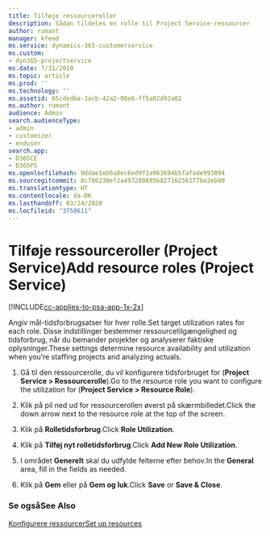 ```yaml
---
title: Tilføje ressourceroller
description: Sådan tildeles en rolle til Project Service-ressourcer
author: rumant
manager: kfend
ms.service: dynamics-365-customerservice
ms.custom:
- dyn365-projectservice
ms.date: 7/31/2018
ms.topic: article
ms.prod: ''
ms.technology: ''
ms.assetid: 65cdedba-3acb-42a2-98e6-ff5a02d92a02
ms.author: rumant
audience: Admin
search.audienceType:
- admin
- customizer
- enduser
search.app:
- D365CE
- D365PS
ms.openlocfilehash: 9ddae1eb6a8ec6ed9f2a9b3694b5fafade993094
ms.sourcegitcommit: 8c786230ef2a497280885b827162561776e2eb00
ms.translationtype: HT
ms.contentlocale: da-DK
ms.lasthandoff: 03/24/2020
ms.locfileid: "3750611"
---
```

# <a name="add-resource-roles-project-service"></a><span data-ttu-id="721a0-103">Tilføje ressourceroller (Project Service)</span><span class="sxs-lookup"><span data-stu-id="721a0-103">Add resource roles (Project Service)</span></span>

[!INCLUDE[cc-applies-to-psa-app-1x-2x](../includes/cc-applies-to-psa-app-1x-2x.md)]

<span data-ttu-id="721a0-104">Angiv mål-tidsforbrugsatser for hver rolle.</span><span class="sxs-lookup"><span data-stu-id="721a0-104">Set target utilization rates for each role.</span></span> <span data-ttu-id="721a0-105">Disse indstillinger bestemmer ressourcetilgængelighed og tidsforbrug, når du bemander projekter og analyserer faktiske oplysninger.</span><span class="sxs-lookup"><span data-stu-id="721a0-105">These settings determine resource availability and utilization when you’re staffing projects and analyzing actuals.</span></span>  
  
1.  <span data-ttu-id="721a0-106">Gå til den ressourcerolle, du vil konfigurere tidsforbruget for (**Project Service > Ressourcerolle**).</span><span class="sxs-lookup"><span data-stu-id="721a0-106">Go to the resource role you want to configure the utilization for (**Project Service > Resource Role**).</span></span>  
  
2.  <span data-ttu-id="721a0-107">Klik på pil ned ud for ressourcerollen øverst på skærmbilledet.</span><span class="sxs-lookup"><span data-stu-id="721a0-107">Click the down arrow next to the resource role at the top of the screen.</span></span>  
  
3.  <span data-ttu-id="721a0-108">Klik på **Rolletidsforbrug**.</span><span class="sxs-lookup"><span data-stu-id="721a0-108">Click **Role Utilization**.</span></span>  
  
4.  <span data-ttu-id="721a0-109">Klik på **Tilføj nyt rolletidsforbrug**.</span><span class="sxs-lookup"><span data-stu-id="721a0-109">Click **Add New Role Utilization**.</span></span>  
  
5.  <span data-ttu-id="721a0-110">I området **Generelt** skal du udfylde felterne efter behov.</span><span class="sxs-lookup"><span data-stu-id="721a0-110">In the **General** area, fill in the fields as needed.</span></span>  
  
6.  <span data-ttu-id="721a0-111">Klik på **Gem** eller på **Gem og luk**.</span><span class="sxs-lookup"><span data-stu-id="721a0-111">Click **Save** or **Save & Close**.</span></span>  
  
### <a name="see-also"></a><span data-ttu-id="721a0-112">Se også</span><span class="sxs-lookup"><span data-stu-id="721a0-112">See Also</span></span>  
 [<span data-ttu-id="721a0-113">Konfigurere ressourcer</span><span class="sxs-lookup"><span data-stu-id="721a0-113">Set up resources</span></span>](../project-service/set-up-resources.md)

